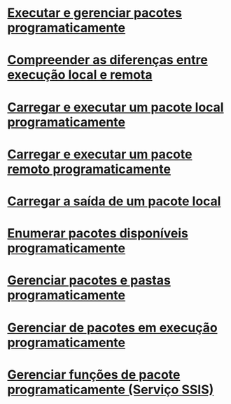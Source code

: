 # [Executar e gerenciar pacotes programaticamente](running-and-managing-packages-programmatically.md)
# [Compreender as diferenças entre execução local e remota](understanding-the-differences-between-local-and-remote-execution.md)
# [Carregar e executar um pacote local programaticamente](loading-and-running-a-local-package-programmatically.md)
# [Carregar e executar um pacote remoto programaticamente](loading-and-running-a-remote-package-programmatically.md)
# [Carregar a saída de um pacote local](loading-the-output-of-a-local-package.md)
# [Enumerar pacotes disponíveis programaticamente](enumerating-available-packages-programmatically.md)
# [Gerenciar pacotes e pastas programaticamente](managing-packages-and-folders-programmatically.md)
# [Gerenciar de pacotes em execução programaticamente](managing-running-packages-programmatically.md)
# [Gerenciar funções de pacote programaticamente (Serviço SSIS)](managing-package-roles-programmatically-ssis-service.md)
